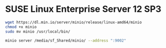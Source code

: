 # SUSE Linux Enterprise Server 12 SP3

```sh
wget https://dl.min.io/server/minio/release/linux-amd64/minio
chmod +x minio
sudo mv minio /usr/local/bin/

minio server /media/sf_Shared/minio/ --address ":9002"
```
